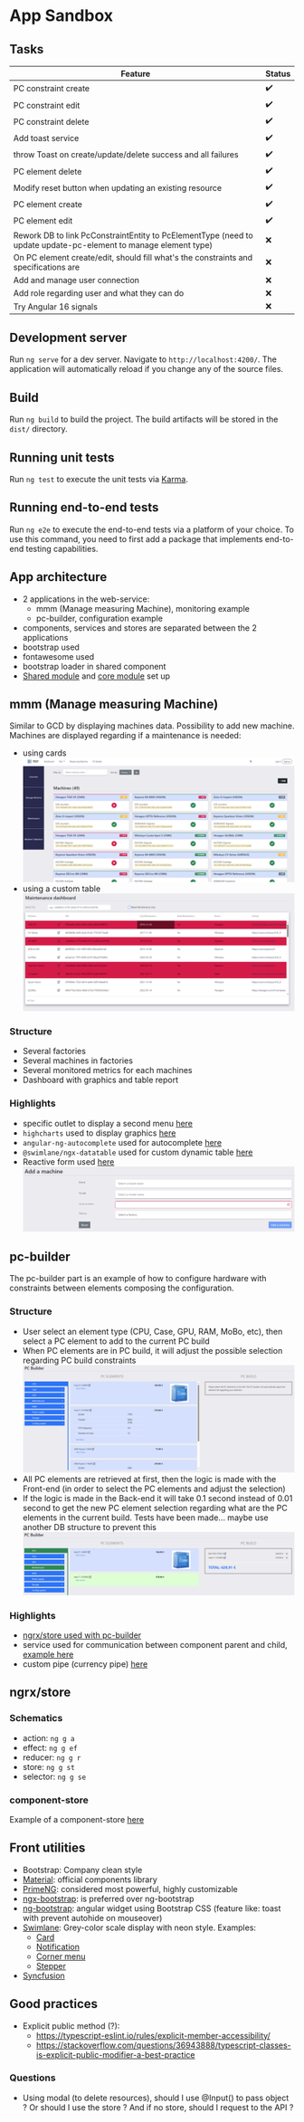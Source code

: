 # App Sandbox

## Tasks

| Feature                                                                                                         | Status               |
|-----------------------------------------------------------------------------------------------------------------|----------------------|
| PC constraint create                                                                                            | :heavy_check_mark:   |
| PC constraint edit                                                                                              | :heavy_check_mark:   |
| PC constraint delete                                                                                            | :heavy_check_mark:   |
| Add toast service                                                                                               | :heavy_check_mark:   |
| throw Toast on create/update/delete success and all failures                                                    | :heavy_check_mark:   |
| PC element delete                                                                                               | :heavy_check_mark:   |
| Modify reset button when updating an existing resource                                                          | :heavy_check_mark:   |
| PC element create                                                                                               | :heavy_check_mark:   |
| PC element edit                                                                                                 | :heavy_check_mark:   |
| Rework DB to link PcConstraintEntity to PcElementType (need to update update-pc-element to manage element type) | :x:                  |
| On PC element create/edit, should fill what's the constraints and specifications are                            | :x:                  |
| Add and manage user connection                                                                                  | :x:                  |
| Add role regarding user and what they can do                                                                    | :x:                  |
| Try Angular 16 signals                                                                                          | :x:                  |

## Development server

Run `ng serve` for a dev server. Navigate to `http://localhost:4200/`. The application will automatically reload if you change any of the source files.

## Build

Run `ng build` to build the project. The build artifacts will be stored in the `dist/` directory.

## Running unit tests

Run `ng test` to execute the unit tests via [Karma](https://karma-runner.github.io).

## Running end-to-end tests

Run `ng e2e` to execute the end-to-end tests via a platform of your choice. To use this command, you need to first add a package that implements end-to-end testing capabilities.

## App architecture

- 2 applications in the web-service:
    - mmm (Manage measuring Machine), monitoring example
    - pc-builder, configuration example
- components, services and stores are separated between the 2 applications
- bootstrap used
- fontawesome used
- bootstrap loader in shared component
- [Shared module](/src/app/shared/shared.module.ts) and [core module](/src/app/core.module.ts) set up

## mmm (Manage measuring Machine)

Similar to GCD by displaying machines data. Possibility to add new machine. Machines are displayed regarding if a maintenance is needed:
- using cards ![mmm_manage-machine](/documentation/mmm_manage-machine.PNG)
- using a custom table ![mmm_maintenance](/documentation/mmm_maintenance.PNG)

### Structure

- Several factories
- Several machines in factories
- Several monitored metrics for each machines
- Dashboard with graphics and table report

### Highlights

- specific outlet to display a second menu [here](/src/app/components/mmm/mmm.component.html)
- `highcharts` used to display graphics [here](/src/app/components/mmm/manage-machine/machine/machine-metric/machine-metric.component.ts)
- `angular-ng-autocomplete` used for autocomplete [here](/src/app/components/mmm/manage-machine/manage-machine.component.ts)
- `@swimlane/ngx-datatable` used for custom dynamic table [here](/src/app/components/mmm/maintenance/maintenance.component.ts)
- Reactive form used [here](/src/app/components/mmm/manage-machine/update-machine/update-machine.component.ts)
![mmm_add-machine](/documentation/mmm_add-machine.PNG)

## pc-builder

The pc-builder part is an example of how to configure hardware with constraints between elements composing the configuration.

### Structure

- User select an element type (CPU, Case, GPU, RAM, MoBo, etc), then select a PC element to add to the current PC build
- When PC elements are in PC build, it will adjust the possible selection regarding PC build constraints
![pc-builder_1](/documentation/pc-builder_1.PNG)
- All PC elements are retrieved at first, then the logic is made with the Front-end (in order to select the PC elements and adjust the selection)
- If the logic is made in the Back-end it will take 0.1 second instead of 0.01 second to get the new PC element selection regarding what are the PC elements in the current build. Tests have been made... maybe use another DB structure to prevent this
![pc-builder_2](/documentation/pc-builder_2.PNG)

### Highlights

- [ngrx/store used with pc-builder](/src/app/store/pc-builder)
- service used for communication between component parent and child, [example here](/src/app/services/pc-builder/element-type-choice.service.ts)
- custom pipe (currency pipe) [here](/src/app/components/pc-builder/currency-pipe/currency-pipe.component.ts)

## ngrx/store

### Schematics

- action: `ng g a`
- effect: `ng g ef`
- reducer: `ng g r`
- store: `ng g st`
- selector: `ng g se`

### component-store

Example of a component-store [here](/src/app/store/component-store/pc-builder.store.ts)

## Front utilities

- Bootstrap: Company clean style
- [Material](https://material.angular.io/): official components library
- [PrimeNG](https://primeng.org/): considered most powerful, highly customizable
- [ngx-bootstrap](https://valor-software.com/ngx-bootstrap/#/): is preferred over ng-bootstrap
- [ng-bootstrap](https://ng-bootstrap.github.io/): angular widget using Bootstrap CSS (feature like: toast with prevent autohide on mouseover)
- [Swimlane](https://swimlane.github.io/ngx-ui/card): Grey-color scale display with neon style. Examples:
    - [Card](https://swimlane.github.io/ngx-ui/card)
    - [Notification](https://swimlane.github.io/ngx-ui/notification)
    - [Corner menu](https://swimlane.github.io/ngx-ui/plus-menu)
    - [Stepper](https://swimlane.github.io/ngx-ui/stepper)
- [Syncfusion](https://www.syncfusion.com/angular-components)

## Good practices

- Explicit public method (?):
    - https://typescript-eslint.io/rules/explicit-member-accessibility/
    - https://stackoverflow.com/questions/36943888/typescript-classes-is-explicit-public-modifier-a-best-practice

### Questions

- Using modal (to delete resources), should I use @Input() to pass object ? Or should I use the store ? And if no store, should I request to the API ?